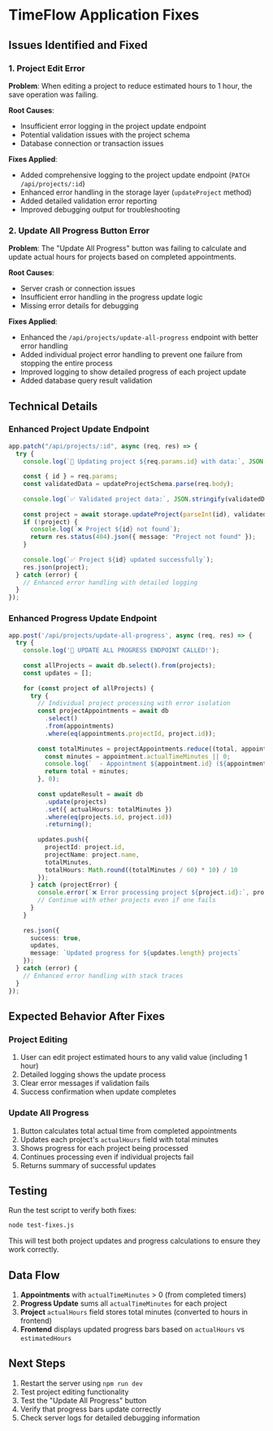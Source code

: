 # TimeFlow Application Fixes

## Issues Identified and Fixed

### 1. Project Edit Error
**Problem**: When editing a project to reduce estimated hours to 1 hour, the save operation was failing.

**Root Causes**:
- Insufficient error logging in the project update endpoint
- Potential validation issues with the project schema
- Database connection or transaction issues

**Fixes Applied**:
- Added comprehensive logging to the project update endpoint (`PATCH /api/projects/:id`)
- Enhanced error handling in the storage layer (`updateProject` method)
- Added detailed validation error reporting
- Improved debugging output for troubleshooting

### 2. Update All Progress Button Error
**Problem**: The "Update All Progress" button was failing to calculate and update actual hours for projects based on completed appointments.

**Root Causes**:
- Server crash or connection issues
- Insufficient error handling in the progress update logic
- Missing error details for debugging

**Fixes Applied**:
- Enhanced the `/api/projects/update-all-progress` endpoint with better error handling
- Added individual project error handling to prevent one failure from stopping the entire process
- Improved logging to show detailed progress of each project update
- Added database query result validation

## Technical Details

### Enhanced Project Update Endpoint
```typescript
app.patch("/api/projects/:id", async (req, res) => {
  try {
    console.log(`🔄 Updating project ${req.params.id} with data:`, JSON.stringify(req.body, null, 2));
    
    const { id } = req.params;
    const validatedData = updateProjectSchema.parse(req.body);
    
    console.log(`✅ Validated project data:`, JSON.stringify(validatedData, null, 2));
    
    const project = await storage.updateProject(parseInt(id), validatedData);
    if (!project) {
      console.log(`❌ Project ${id} not found`);
      return res.status(404).json({ message: "Project not found" });
    }
    
    console.log(`✅ Project ${id} updated successfully`);
    res.json(project);
  } catch (error) {
    // Enhanced error handling with detailed logging
  }
});
```

### Enhanced Progress Update Endpoint
```typescript
app.post('/api/projects/update-all-progress', async (req, res) => {
  try {
    console.log('🚀 UPDATE ALL PROGRESS ENDPOINT CALLED!');
    
    const allProjects = await db.select().from(projects);
    const updates = [];
    
    for (const project of allProjects) {
      try {
        // Individual project processing with error isolation
        const projectAppointments = await db
          .select()
          .from(appointments)
          .where(eq(appointments.projectId, project.id));
        
        const totalMinutes = projectAppointments.reduce((total, appointment) => {
          const minutes = appointment.actualTimeMinutes || 0;
          console.log(`  - Appointment ${appointment.id} (${appointment.title}): ${minutes} minutes`);
          return total + minutes;
        }, 0);
        
        const updateResult = await db
          .update(projects)
          .set({ actualHours: totalMinutes })
          .where(eq(projects.id, project.id))
          .returning();
        
        updates.push({
          projectId: project.id,
          projectName: project.name,
          totalMinutes,
          totalHours: Math.round((totalMinutes / 60) * 10) / 10
        });
      } catch (projectError) {
        console.error(`❌ Error processing project ${project.id}:`, projectError);
        // Continue with other projects even if one fails
      }
    }
    
    res.json({
      success: true,
      updates,
      message: `Updated progress for ${updates.length} projects`
    });
  } catch (error) {
    // Enhanced error handling with stack traces
  }
});
```

## Expected Behavior After Fixes

### Project Editing
1. User can edit project estimated hours to any valid value (including 1 hour)
2. Detailed logging shows the update process
3. Clear error messages if validation fails
4. Success confirmation when update completes

### Update All Progress
1. Button calculates total actual time from completed appointments
2. Updates each project's `actualHours` field with total minutes
3. Shows progress for each project being processed
4. Continues processing even if individual projects fail
5. Returns summary of successful updates

## Testing

Run the test script to verify both fixes:
```bash
node test-fixes.js
```

This will test both project updates and progress calculations to ensure they work correctly.

## Data Flow

1. **Appointments** with `actualTimeMinutes` > 0 (from completed timers)
2. **Progress Update** sums all `actualTimeMinutes` for each project
3. **Project** `actualHours` field stores total minutes (converted to hours in frontend)
4. **Frontend** displays updated progress bars based on `actualHours` vs `estimatedHours`

## Next Steps

1. Restart the server using `npm run dev`
2. Test project editing functionality
3. Test the "Update All Progress" button
4. Verify that progress bars update correctly
5. Check server logs for detailed debugging information
